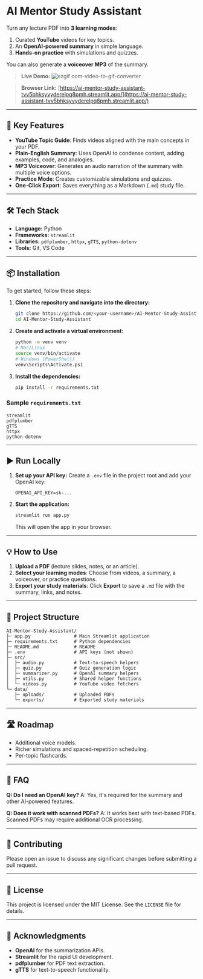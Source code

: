 # AI Mentor Study Assistant

Turn any lecture PDF into **3 learning modes**:

1.  Curated **YouTube** videos for key topics.
2.  An **OpenAI-powered summary** in simple language.
3.  **Hands-on practice** with simulations and quizzes.

You can also generate a **voiceover MP3** of the summary.

> **Live Demo:**
![ezgif com-video-to-gif-converter](https://github.com/user-attachments/assets/673254b8-1627-4297-811c-8b21b442bd24)


 
> **Browser Link:** [https://ai-mentor-study-assistant-tvv5bhksyvyderelpq8pmh.streamlit.app/](https://ai-mentor-study-assistant-tvv5bhksyvyderelpq8pmh.streamlit.app/)

-----

## 🚀 Key Features

  * **YouTube Topic Guide**: Finds videos aligned with the main concepts in your PDF.
  * **Plain-English Summary**: Uses OpenAI to condense content, adding examples, code, and analogies.
  * **MP3 Voiceover**: Generates an audio narration of the summary with multiple voice options.
  * **Practice Mode**: Creates customizable simulations and quizzes.
  * **One-Click Export**: Saves everything as a Markdown (`.md`) study file.

-----

## 🛠️ Tech Stack

  * **Language:** Python
  * **Frameworks:** `streamlit`
  * **Libraries:** `pdfplumber`, `httpx`, `gTTS`, `python-dotenv`
  * **Tools:** Git, VS Code

-----

## 📦 Installation

To get started, follow these steps:

1.  **Clone the repository and navigate into the directory:**
    ```bash
    git clone https://github.com/<your-username>/AI-Mentor-Study-Assistant.git
    cd AI-Mentor-Study-Assistant
    ```
2.  **Create and activate a virtual environment:**
    ```bash
    python -m venv venv
    # Mac/Linux
    source venv/bin/activate
    # Windows (PowerShell)
    venv\Scripts\Activate.ps1
    ```
3.  **Install the dependencies:**
    ```bash
    pip install -r requirements.txt
    ```

### Sample `requirements.txt`

```
streamlit
pdfplumber
gTTS
httpx
python-dotenv
```

-----

## ▶ Run Locally

1.  **Set up your API key:**
    Create a `.env` file in the project root and add your OpenAI key:
    ```
    OPENAI_API_KEY=sk-...
    ```
2.  **Start the application:**
    ```bash
    streamlit run app.py
    ```
    This will open the app in your browser.

-----

## 💡 How to Use

1.  **Upload a PDF** (lecture slides, notes, or an article).
2.  **Select your learning modes**: Choose from videos, a summary, a voiceover, or practice questions.
3.  **Export your study materials**: Click **Export** to save a `.md` file with the summary, links, and notes.

-----

## 📂 Project Structure

```
AI-Mentor-Study-Assistant/
├─ app.py                # Main Streamlit application
├─ requirements.txt      # Python dependencies
├─ README.md             # README
├─ .env                  # API keys (not shown)
├─ src/
│  ├─ audio.py           # Text-to-speech helpers
│  ├─ quiz.py            # Quiz generation logic
│  ├─ summarizer.py      # OpenAI summary helpers
│  ├─ utils.py           # Shared helper functions
│  └─ videos.py          # YouTube video fetchers
└─ data/
   ├─ uploads/           # Uploaded PDFs
   └─ exports/           # Exported study materials
```

-----

## 🛣️ Roadmap

  * Additional voice models.
  * Richer simulations and spaced-repetition scheduling.
  * Per-topic flashcards.

-----

## 🙋 FAQ

**Q: Do I need an OpenAI key?**
A: Yes, it's required for the summary and other AI-powered features.

**Q: Does it work with scanned PDFs?**
A: It works best with text-based PDFs. Scanned PDFs may require additional OCR processing.

-----

## 🤝 Contributing

Please open an issue to discuss any significant changes before submitting a pull request.

-----

## 📄 License

This project is licensed under the MIT License. See the `LICENSE` file for details.

-----

## 🙏 Acknowledgments

  * **OpenAI** for the summarization APIs.
  * **Streamlit** for the rapid UI development.
  * **pdfplumber** for PDF text extraction.
  * **gTTS** for text-to-speech functionality.
